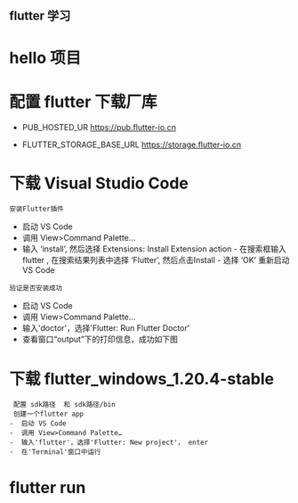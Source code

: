 ## flutter 学习

hello 项目
===========================================
配置 flutter 下载厂库 
=================================================
   -  PUB_HOSTED_UR   https://pub.flutter-io.cn 

   -  FLUTTER_STORAGE_BASE_URL   https://storage.flutter-io.cn 

下载  Visual Studio Code
=================================================
    安装Flutter插件
   - 启动 VS Code
   - 调用 View>Command Palette…
   - 输入 ‘install’, 然后选择 Extensions: Install Extension action
    - 在搜索框输入 flutter , 在搜索结果列表中选择 ‘Flutter’, 然后点击Install
    - 选择 ‘OK’ 重新启动 VS Code

    验证是否安装成功
   -  启动 VS Code
   -  调用 View>Command Palette…
   -  输入'doctor'，选择'Flutter: Run Flutter Doctor'
   -  查看窗口“output”下的打印信息，成功如下图


下载 flutter_windows_1.20.4-stable
============================================================
     配置 sdk路径  和 sdk路径/bin
     创建一个flutter app 
    -  启动 VS Code
    -  调用 View>Command Palette…
    -  输入'flutter'，选择'Flutter: New project'， enter
    -  在'Terminal'窗口中运行

flutter run
=============================================================
